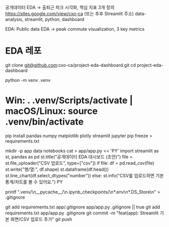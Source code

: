 공개데이터 EDA → 출퇴근 피크 시각화, 핵심 지표 3개 정의
https://sites.google.com/view/cxo-ca  (또는 추후 Streamlit 주소)
data-analysis, streamlit, python, dashboard

EDA: Public data EDA → peak commute visualization, 3 key metrics

# EDA 레포
git clone git@github.com:cxo-ca/project-eda-dashboard.git
cd project-eda-dashboard

python -m venv .venv
# Win: . .venv/Scripts/activate | macOS/Linux: source .venv/bin/activate
pip install pandas numpy matplotlib plotly streamlit jupyter
pip freeze > requirements.txt

mkdir -p app data notebooks
cat > app/app.py << 'PY'
import streamlit as st, pandas as pd
st.title("공개데이터 EDA 대시보드 (초안)")
file = st.file_uploader("CSV 업로드", type=["csv"])
if file:
    df = pd.read_csv(file)
    st.write("행/열:", df.shape)
    st.dataframe(df.head())
    st.line_chart(df.select_dtypes("number"))
else:
    st.info("CSV를 업로드하면 기본 통계/차트를 볼 수 있어요.")
PY

printf ".venv/\n__pycache__/\n.ipynb_checkpoints/\n*.env\n*.DS_Store\n" > .gitignore

git add requirements.txt app/.gitignore app/app.py .gitignore || true
git add requirements.txt app/app.py .gitignore
git commit -m "feat(app): Streamlit 기본 화면/CSV 업로드 추가"
git push
